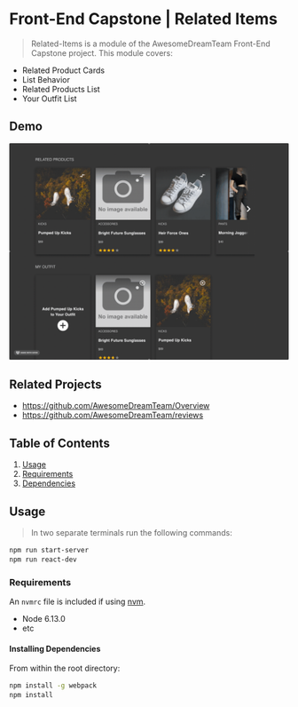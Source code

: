 # Front-End Capstone | Related Items

> Related-Items is a module of the AwesomeDreamTeam Front-End Capstone project. This module covers:
* Related Product Cards
* List Behavior
* Related Products List
* Your Outfit List

## Demo
![demo gif](https://github.com/AwesomeDreamTeam/related-items/blob/master/public/fec-demo.gif
)

## Related Projects

  - https://github.com/AwesomeDreamTeam/Overview
  - https://github.com/AwesomeDreamTeam/reviews

## Table of Contents

1. [Usage](#Usage)
2. [Requirements](#requirements)
3. [Dependencies](#dependencies)

## Usage

> In two separate terminals run the following commands:
```bash
npm run start-server
npm run react-dev
```

### Requirements

An `nvmrc` file is included if using [nvm](https://github.com/creationix/nvm).

- Node 6.13.0
- etc

#### Installing Dependencies

From within the root directory:

```sh
npm install -g webpack
npm install
```

